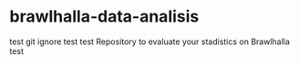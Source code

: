# brawlhalla-data-analisis
test git ignore
test
test
Repository to evaluate your stadistics on Brawlhalla  
test
